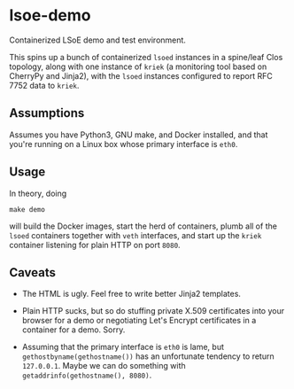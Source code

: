 lsoe-demo
=========

Containerized LSoE demo and test environment.

This spins up a bunch of containerized `lsoed` instances in a
spine/leaf Clos topology, along with one instance of `kriek` (a
monitoring tool based on CherryPy and Jinja2), with the `lsoed`
instances configured to report RFC 7752 data to `kriek`.

Assumptions
-----------

Assumes you have Python3, GNU make, and Docker installed, and that
you're running on a Linux box whose primary interface is `eth0`.

Usage
-----

In theory, doing

```
make demo
```

will build the Docker images, start the herd of containers, plumb all
of the `lsoed` containers together with `veth` interfaces, and start
up the `kriek` container listening for plain HTTP on port `8080`.

Caveats
-------

* The HTML is ugly.  Feel free to write better Jinja2 templates.

* Plain HTTP sucks, but so do stuffing private X.509 certificates
  into your browser for a demo or negotiating Let's Encrypt
  certificates in a container for a demo.  Sorry.

* Assuming that the primary interface is `eth0` is lame, but
  `gethostbyname(gethostname())` has an unfortunate tendency to return
  `127.0.0.1`.  Maybe we can do something with
  `getaddrinfo(gethostname(), 8080)`.
